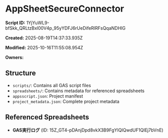 # AppSheetSecureConnector

**Script ID:** 1YjYuWL9-bfSkk_QRLtzBxl00V4p_95yYDFJ6rUeDifeRlRFsQqaNDHlG

**Created:** 2025-08-19T14:37:33.935Z

**Modified:** 2025-10-16T11:55:08.954Z

**Owners:** 

## Structure

- `scripts/`: Contains all GAS script files
- `spreadsheets/`: Contains metadata for referenced spreadsheets
- `appsscript.json`: Project manifest
- `project_metadata.json`: Complete project metadata

## Referenced Spreadsheets

- **GAS実行ログ** (ID: 15Z_GT4-pDAnjDpd8vkX3B9FgYlQIQwdUF1QIEj7bVnE)
